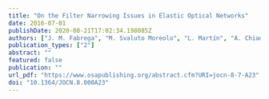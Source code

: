 ```yaml
---
title: "On the Filter Narrowing Issues in Elastic Optical Networks"
date: 2016-07-01
publishDate: 2020-08-21T17:02:34.198085Z
authors: ["J. M. Fabrega", "M. Svaluto Moreolo", "L. Martín", "A. Chiadò Piat", "E. Riccardi", "D. Roccato", "N. Sambo", "F. Cugini", "L. Potì", "S. Yan", "E. Hugues-Salas", "D. Simeonidou", "M. Gunkel", "R. Palmer", "S. Fedderwitz", "D. Rafique", "T. Rahman", "Huug de Waardt", "A. Napoli"]
publication_types: ["2"]
abstract: ""
featured: false
publication: ""
url_pdf: "https://www.osapublishing.org/abstract.cfm?URI=jocn-8-7-A23"
doi: "10.1364/JOCN.8.000A23"
---
```



